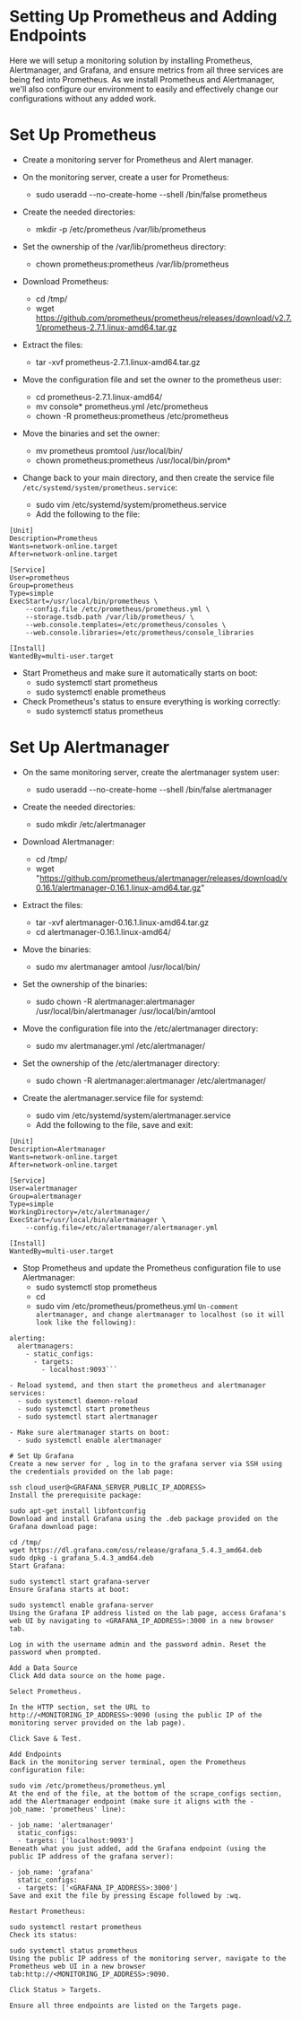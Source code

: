 # Setting Up Prometheus and Adding Endpoints
Here we will setup a monitoring solution by installing Prometheus, Alertmanager, and Grafana, and ensure metrics from all three services are being fed into Prometheus. 
As we install Prometheus and Alertmanager, we'll also configure our environment to easily and effectively change our configurations without any added work.

# Set Up Prometheus
- Create a monitoring server for Prometheus and Alert manager. 
- On the monitoring server, create a user for Prometheus:
  - sudo useradd --no-create-home --shell /bin/false prometheus
- Create the needed directories:
  - mkdir -p /etc/prometheus /var/lib/prometheus
- Set the ownership of the /var/lib/prometheus directory:
  - chown prometheus:prometheus /var/lib/prometheus
- Download Prometheus:
  - cd /tmp/
  - wget https://github.com/prometheus/prometheus/releases/download/v2.7.1/prometheus-2.7.1.linux-amd64.tar.gz 
- Extract the files:
  - tar -xvf prometheus-2.7.1.linux-amd64.tar.gz
- Move the configuration file and set the owner to the prometheus user:
  - cd prometheus-2.7.1.linux-amd64/
  - mv console* prometheus.yml /etc/prometheus
  - chown -R prometheus:prometheus /etc/prometheus
- Move the binaries and set the owner:
  - mv prometheus promtool /usr/local/bin/
  - chown prometheus:prometheus /usr/local/bin/prom*

- Change back to your main directory, and then create the service file `/etc/systemd/system/prometheus.service`:
  - sudo vim /etc/systemd/system/prometheus.service
  - Add the following to the file:
```
[Unit]
Description=Prometheus
Wants=network-online.target
After=network-online.target

[Service]
User=prometheus
Group=prometheus
Type=simple
ExecStart=/usr/local/bin/prometheus \
    --config.file /etc/prometheus/prometheus.yml \
    --storage.tsdb.path /var/lib/prometheus/ \
    --web.console.templates=/etc/prometheus/consoles \
    --web.console.libraries=/etc/prometheus/console_libraries

[Install]
WantedBy=multi-user.target
```

- Start Prometheus and make sure it automatically starts on boot:
  - sudo systemctl start prometheus
  - sudo systemctl enable prometheus
- Check Prometheus's status to ensure everything is working correctly:
  - sudo systemctl status prometheus

# Set Up Alertmanager
- On the same monitoring server, create the alertmanager system user:
  - sudo useradd --no-create-home --shell /bin/false alertmanager
- Create the needed directories:
  - sudo mkdir /etc/alertmanager
- Download Alertmanager:
  - cd /tmp/
  - wget "https://github.com/prometheus/alertmanager/releases/download/v0.16.1/alertmanager-0.16.1.linux-amd64.tar.gz"
- Extract the files:
  - tar -xvf alertmanager-0.16.1.linux-amd64.tar.gz
  - cd alertmanager-0.16.1.linux-amd64/

- Move the binaries:
  - sudo mv alertmanager amtool /usr/local/bin/

- Set the ownership of the binaries:
  - sudo chown -R alertmanager:alertmanager /usr/local/bin/alertmanager /usr/local/bin/amtool

- Move the configuration file into the /etc/alertmanager directory:
  - sudo mv alertmanager.yml /etc/alertmanager/
- Set the ownership of the /etc/alertmanager directory:
  - sudo chown -R alertmanager:alertmanager /etc/alertmanager/
- Create the alertmanager.service file for systemd:
  - sudo vim /etc/systemd/system/alertmanager.service
  - Add the following to the file, save and exit:
```
[Unit]
Description=Alertmanager
Wants=network-online.target
After=network-online.target

[Service]
User=alertmanager
Group=alertmanager
Type=simple
WorkingDirectory=/etc/alertmanager/
ExecStart=/usr/local/bin/alertmanager \
    --config.file=/etc/alertmanager/alertmanager.yml

[Install]
WantedBy=multi-user.target
```

- Stop Prometheus and update the Prometheus configuration file to use Alertmanager:
  - sudo systemctl stop prometheus
  - cd
  - sudo vim /etc/prometheus/prometheus.yml
    `Un-comment alertmanager, and change alertmanager to localhost (so it will look like the following):`
```
alerting:
  alertmanagers:
    - static_configs:
      - targets:
        - localhost:9093```

- Reload systemd, and then start the prometheus and alertmanager services:
  - sudo systemctl daemon-reload
  - sudo systemctl start prometheus
  - sudo systemctl start alertmanager
  
- Make sure alertmanager starts on boot:
  - sudo systemctl enable alertmanager

# Set Up Grafana
Create a new server for , log in to the grafana server via SSH using the credentials provided on the lab page:

ssh cloud_user@<GRAFANA_SERVER_PUBLIC_IP_ADDRESS>
Install the prerequisite package:

sudo apt-get install libfontconfig
Download and install Grafana using the .deb package provided on the Grafana download page:

cd /tmp/
wget https://dl.grafana.com/oss/release/grafana_5.4.3_amd64.deb
sudo dpkg -i grafana_5.4.3_amd64.deb
Start Grafana:

sudo systemctl start grafana-server
Ensure Grafana starts at boot:

sudo systemctl enable grafana-server
Using the Grafana IP address listed on the lab page, access Grafana's web UI by navigating to <GRAFANA_IP_ADDRESS>:3000 in a new browser tab.

Log in with the username admin and the password admin. Reset the password when prompted.

Add a Data Source
Click Add data source on the home page.

Select Prometheus.

In the HTTP section, set the URL to http://<MONITORING_IP_ADDRESS>:9090 (using the public IP of the monitoring server provided on the lab page).

Click Save & Test.

Add Endpoints
Back in the monitoring server terminal, open the Prometheus configuration file:

sudo vim /etc/prometheus/prometheus.yml
At the end of the file, at the bottom of the scrape_configs section, add the Alertmanager endpoint (make sure it aligns with the - job_name: 'prometheus' line):

- job_name: 'alertmanager'
  static_configs:
  - targets: ['localhost:9093']
Beneath what you just added, add the Grafana endpoint (using the public IP address of the grafana server):

- job_name: 'grafana'
  static_configs:
  - targets: ['<GRAFANA_IP_ADDRESS>:3000']
Save and exit the file by pressing Escape followed by :wq.

Restart Prometheus:

sudo systemctl restart prometheus
Check its status:

sudo systemctl status prometheus
Using the public IP address of the monitoring server, navigate to the Prometheus web UI in a new browser tab:http://<MONITORING_IP_ADDRESS>:9090.

Click Status > Targets.

Ensure all three endpoints are listed on the Targets page.
